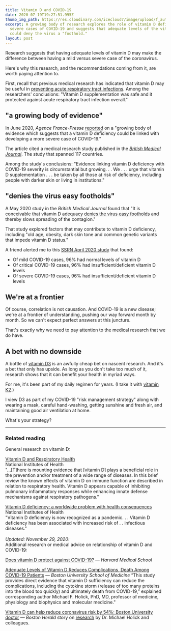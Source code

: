 ```yaml
---
title: Vitamin D and COVID-19
date: 2020-07-19T19:27:51.995Z
thumb_img_path: https://res.cloudinary.com/icecloud7/image/upload/f_auto,q_auto,w_auto/v1595193143/ruralnh/medical-researcher_pgk3jb.png
excerpt: A growing body of research explores the role of vitamin D deficiency in
  severe cases of COVID-19 and suggests that adequate levels of the vitamin
  could deny the virus a "foothold."
layout: post
---
```

Research suggests that having adequate levels of vitamin D may make the difference between having a mild versus severe case of the coronavirus. 

Here's why this research, and the recommendations coming from it, are worth paying attention to. 

First, recall that previous medical research has indicated that vitamin D may be useful in <a href="https://www.bmj.com/content/356/bmj.i6583" target="blank">preventing acute respiratory tract infections</a>. Among the researchers' conclusions: "Vitamin D supplementation was safe and it protected against acute respiratory tract infection overall."

## "a growing body of evidence"

In June 2020, *Agence France-Presse* <a href="https://news.yahoo.com/amphtml/more-evidence-lack-vitamin-d-linked-covid-19-125331345.html" target="blank">reported</a> on a "growing body of evidence which suggests that a vitamin D deficiency could be linked with developing a more severe case of COVID-19." 

The article cited a medical research study published in the <a href="https://nutrition.bmj.com/content/early/2020/07/01/bmjnph-2020-000110?versioned=true" target="blank">*British Medical Journal*</a>. The study that spanned 117 countries.

Among the study's conclusions: "Evidence linking vitamin D deficiency with COVID-19 severity is circumstantial but growing. . . We . . . urge that vitamin D supplementation . . .  be taken by all those at risk of deficiency, including people with darker skin or living in institutions."

## "denies the virus easy footholds"

A May 2020 study in the *British Medical Journal* found that "It is conceivable that vitamin D adequacy <a href="https://nutrition.bmj.com/content/early/2020/05/20/bmjnph-2020-000096.full?mod=article_inline" target="blank">denies the virus easy footholds</a> and thereby slows spreading of the contagion."

That study explored factors that may contribute to vitamin D deficiency, including "old age, obesity, dark skin tone and common genetic variants that impede vitamin D status."

A friend alerted me to this <a href="https://papers.ssrn.com/sol3/papers.cfm?abstract_id=3571484" target="blank">SSRN April 2020 study</a> that found: 

* Of mild COVID-19 cases, 96% had normal levels of vitamin D 
* Of critical COVID-19 cases, 96% had insufficient/deficient vitamin D levels
* Of severe COVID-19 cases, 96% had insufficient/deficient vitamin D levels

## We're at a frontier

Of course, correlation is not causation. And COVID-19 is a new disease; we're at a frontier of understanding, pushing our way forward month by month. So we can't expect perfect answers at this juncture. 

That's exactly why we need to pay attention to the medical research that we do have. 

## A bet with no downside

A bottle of <a href="https://www.amazon.com/dp/B000VN0MSG/ref=twister_B07ZT8XF2S?_encoding=UTF8&psc=1" target="blank">vitamin D3</a> is an awfully cheap bet on nascent research. And it's a bet that only has upside. As long as you don't take too much of it, research shows that it can benefit your health in myriad ways. 

For me, it's been part of my daily regimen for years. (I take it with <a href="https://www.amazon.com/Spectrum-capsule-Soy-free-Capsules-InnovixLabs/dp/B00T8NROWM/" target="blank"> vitamin K2</a>.)  

I view D3 as part of my COVID-19 "risk management strategy" along with wearing a mask, careful hand-washing, getting sunshine and fresh air, and maintaining good air ventilation at home. 

What's your strategy? 

<hr/>

### Related reading

General research on vitamin D:

<a href="https://www.ncbi.nlm.nih.gov/pmc/articles/PMC2759054/" target="blank">Vitamin D and Respiratory Health</a><br/>National Institutes of Health<br/>
"...\[T]here is mounting evidence that \[vitamin D] plays a beneficial role in the prevention and/or treatment of a wide range of diseases. In this brief review the known effects of vitamin D on immune function are described in relation to respiratory health. Vitamin D appears capable of inhibiting pulmonary inflammatory responses while enhancing innate defense mechanisms against respiratory pathogens."

<a href="https://pubmed.ncbi.nlm.nih.gov/18400738/" target="blank">Vitamin D deficiency: a worldwide problem with health consequences</a><br/>National Institutes of Health<br/>
"Vitamin D deficiency is now recognized as a pandemic. . . Vitamin D deficiency has been associated with increased risk of . . infectious diseases."\
\
*Updated: November 29, 2020:*\
Additional research or medical advice on relationship of vitamin D and COVID-19:

<a href="https://www.health.harvard.edu/diseases-and-conditions/treatments-for-covid-19#:~:text=There%20is%20some%20evidence%20to,with%20COVID%2D19." target="blank">Does vitamin D protect against COVID-19?</a> ― <i>Harvard Medical School</i>

<a href="https://www.bumc.bu.edu/busm/2020/09/25/adequate-levels-of-vitamin-d-reduces-complications-death-among-covid-19-patients/" target="blank">Adequate Levels of Vitamin D Reduces Complications, Death Among COVID-19 Patients</a> ― <i>Boston University School of Medicine</i>
“This study provides direct evidence that vitamin D sufficiency can reduce the complications, including the cytokine storm (release of too many proteins into the blood too quickly) and ultimately death from COVID-19,” explained corresponding author Michael F. Holick, PhD, MD, professor of medicine, physiology and biophysics and molecular medicine."

<a href="https://www.bostonherald.com/2020/09/17/vitamin-d-can-help-reduce-coronavirus-risk-by-54-boston-university-doctor/" target="blank">Vitamin D can help reduce coronavirus risk by 54%: Boston University doctor</a> ― <i>Boston Herald</i> story on <a href="https://journals.plos.org/plosone/article?id=10.1371/journal.pone.0239252" target="blank">research</a> by Dr. Michael Holick and colleagues.